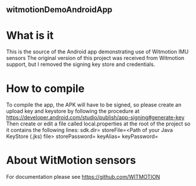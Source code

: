 ## witmotionDemoAndroidApp
# What is it
This is the source of the Android app demonstrating use of Witmotion IMU sensors
The original version of this project was received from Witmotion support, but I removed the signing key store and credentials.

# How to compile
To compile the app, the APK will have to be signed, so please create an upload key and keystore by following the procedure at https://developer.android.com/studio/publish/app-signing#generate-key
Then create or edit a file called local.properties at the root of the project so it contains the following lines:
sdk.dir=<Path of Android SDKs>
storeFile=<Path of your Java KeyStore (.jks) file>
storePassword=<password of the store file>
keyAlias=<alias of the upload key>
keyPassword=<password of the upload key>

# About WitMotion sensors
For documentation please see https://github.com/WITMOTION 